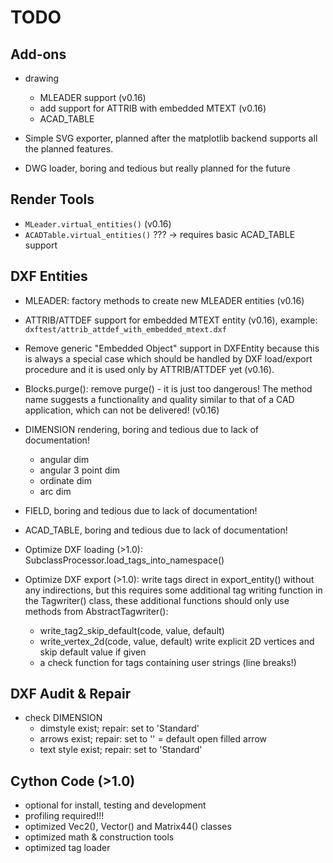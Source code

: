 TODO
====
 
Add-ons
-------

- drawing
    - MLEADER support (v0.16)
    - add support for ATTRIB with embedded MTEXT (v0.16)
    - ACAD_TABLE

- Simple SVG exporter, planned after the matplotlib backend supports all the 
  planned features. 
- DWG loader, boring and tedious but really planned for the future         

Render Tools
------------

- `MLeader.virtual_entities()` (v0.16)
- `ACADTable.virtual_entities()` ??? -> requires basic ACAD_TABLE support

DXF Entities
------------

- MLEADER: factory methods to create new MLEADER entities (v0.16)  
- ATTRIB/ATTDEF support for embedded MTEXT entity (v0.16),
  example: `dxftest/attrib_attdef_with_embedded_mtext.dxf`
- Remove generic "Embedded Object" support in DXFEntity because this is always 
  a special case which should be handled by DXF load/export procedure and it is 
  used only by ATTRIB/ATTDEF yet (v0.16).
- Blocks.purge(): remove purge() - it is just too dangerous! The method name 
  suggests a functionality and quality similar to that of a CAD application, 
  which can not be delivered! (v0.16)

- DIMENSION rendering, boring and tedious due to lack of documentation!
    - angular dim
    - angular 3 point dim
    - ordinate dim
    - arc dim
- FIELD, boring and tedious due to lack of documentation!
- ACAD_TABLE, boring and tedious due to lack of documentation!

- Optimize DXF loading (>1.0): SubclassProcessor.load_tags_into_namespace()
- Optimize DXF export (>1.0): write tags direct in export_entity() 
  without any indirections, but this requires some additional tag writing 
  function in the Tagwriter() class, these additional functions should only use 
  methods from AbstractTagwriter():
  - write_tag2_skip_default(code, value, default)
  - write_vertex_2d(code, value, default) write explicit 2D vertices and 
    skip default value if given
  - a check function for tags containing user strings (line breaks!)
  
      
DXF Audit & Repair
------------------

- check DIMENSION
    - dimstyle exist; repair: set to 'Standard'
    - arrows exist; repair: set to '' = default open filled arrow
    - text style exist; repair: set to 'Standard'

Cython Code (>1.0)
------------------

- optional for install, testing and development
- profiling required!!!
- optimized Vec2(), Vector() and Matrix44() classes
- optimized math & construction tools
- optimized tag loader
